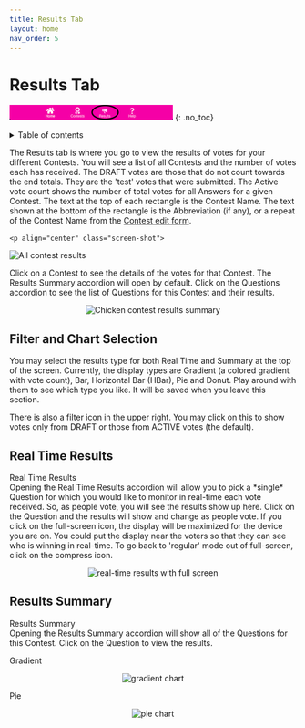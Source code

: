 ```yaml
---
title: Results Tab
layout: home
nav_order: 5
---
```


# Results Tab

![Results](../assets/images/tabbar_results.png)
{: .no_toc}
<div class="sticky-gotop">
<span class="inline-icon"><i class="fa-solid fa-arrow-up"></i></span>
</div>
<div class="sticky-right">
<details markdown="block">
  <summary>
    Table of contents
  </summary>
  {: .text-delta }
- Table of Contents
{: toc}
</details>
</div>

The Results tab is where you go to view the results of votes for your different Contests.  You will see a list of all Contests and the number of votes each has received.  The DRAFT votes are those that do not count towards the end totals.  They are the 'test' votes that were submitted.  The Active vote count shows the number of total votes for all Answers for a given Contest.  The text at the top of each rectangle is the Contest Name.  The text shown at the bottom of the rectangle is the <span class="form-label">Abbreviation</span> (if any), or a repeat of the Contest <span class="form-label">Name</span> from the [Contest edit form](./contests/contest_overview#contest-edit).  

    <p align="center" class="screen-shot">
   <img class="image-border" alt="All contest results" src="../../assets/images/results_all.png">
   </p>

Click on a Contest to see the details of the votes for that Contest. The Results Summary accordion will open by default.  Click on the Questions accordion to see the list of Questions for this Contest and their results.

   <p align="center" class="screen-shot">
   <img class="image-border" alt="Chicken contest results summary" src="../../assets/images/results_summary.png">
   </p>

## Filter and Chart Selection
You may select the results type for both Real Time and Summary at the top of the screen. Currently, the display types are Gradient (a colored gradient with vote count), Bar, Horizontal Bar (HBar), Pie and Donut.  Play around with them to see which type you like.  It will be saved when you leave this section.

There is also a filter <span class="inline-icon"><i class="fa-solid fa-filter"></i></span> icon in the upper right.  You may click on this to show votes only from DRAFT or those from ACTIVE votes (the default).

## Real Time Results
<div class="accordion-bar">Real Time Results</div>
Opening the Real Time Results accordion will allow you to pick a *single* Question for which you would like to monitor in real-time each vote received.  So, as people vote, you will see the results show up here.  Click on the Question and the results will show and change as people vote.  If you click on the full-screen <span class="inline-icon-black"><i class="fa-solid fa-expand"></i></span> icon, the display will be maximized for the device you are on.  You could put the display near the voters so that they can see who is winning in real-time.  To go back to 'regular' mode out of full-screen, click on the compress <span class="inline-icon-black"><i class="fa-solid fa-compress"></i></span> icon.

   <p align="center" class="screen-shot">
   <img class="image-border" alt="real-time results with full screen" src="../../assets/images/real_time.png">
   </p>

## Results Summary
<div class="accordion-bar">Results Summary</div>
Opening the Results Summary accordion will show all of the Questions for this Contest.  Click on the Question to view the results.  

Gradient

   <p align="center" class="screen-shot">
   <img class="image-border" alt="gradient chart" src="../../assets/images/text_gradient.png">
   </p>

Pie

   <p align="center" class="screen-shot">
   <img class="image-border" alt="pie chart" src="../../assets/images/pie_chart.png">
   </p>

